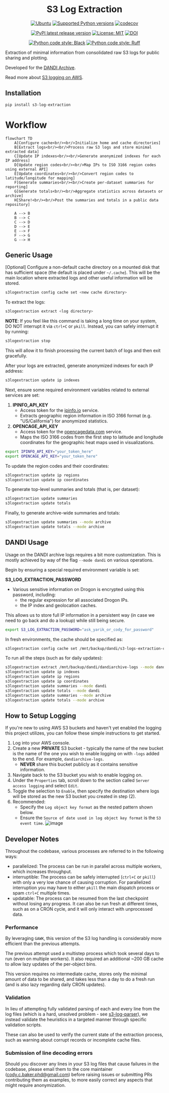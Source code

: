 <div align="center">
<h1>S3 Log Extraction</h1>
<p>
    <a href="https://pypi.org/project/s3-log-extraction/"><img alt="Ubuntu" src="https://img.shields.io/badge/Ubuntu-E95420?style=flat&logo=ubuntu&logoColor=white"></a>
    <a href="https://pypi.org/project/s3-log-extraction/"><img alt="Supported Python versions" src="https://img.shields.io/pypi/pyversions/s3-log-extraction.svg"></a>
    <a href="https://codecov.io/github/dandi/s3-log-extraction?branch=main"><img alt="codecov" src="https://codecov.io/github/dandi/s3-log-extraction/coverage.svg?branch=main"></a>
</p>
<p>
    <a href="https://pypi.org/project/s3-log-extraction/"><img alt="PyPI latest release version" src="https://badge.fury.io/py/s3-log-extraction.svg?id=py&kill_cache=1"></a>
    <a href="https://github.com/dandi/s3-log-extraction/blob/main/license.txt"><img alt="License: MIT" src="https://img.shields.io/pypi/l/s3-log-extraction.svg"></a>
    <a href="https://doi.org/10.5281/zenodo.17147965"><img src="https://zenodo.org/badge/826995164.svg" alt="DOI"></a>
</p>
<p>
    <a href="https://github.com/psf/black"><img alt="Python code style: Black" src="https://img.shields.io/badge/python_code_style-black-000000.svg"></a>
    <a href="https://github.com/astral-sh/ruff"><img alt="Python code style: Ruff" src="https://img.shields.io/endpoint?url=https://raw.githubusercontent.com/astral-sh/ruff/main/assets/badge/v2.json"></a>
</p>
</div>

Extraction of minimal information from consolidated raw S3 logs for public sharing and plotting.

Developed for the [DANDI Archive](https://dandiarchive.org/).

Read more about [S3 logging on AWS](https://web.archive.org/web/20240807191829/https://docs.aws.amazon.com/AmazonS3/latest/userguide/LogFormat.html).



## Installation

```bash
pip install s3-log-extraction
```



# Workflow

```mermaid
flowchart TD
    A[Configure cache<br/><br/>Initialize home and cache directories]
    B[Extract logs<br/><br/>Process raw S3 logs and store minimal extracted data]
    C[Update IP indexes<br/><br/>Generate anonymized indexes for each IP address]
    D[Update region codes<br/><br/>Map IPs to ISO 3166 region codes using external API]
    E[Update coordinates<br/><br/>Convert region codes to latitude/longitude for mapping]
    F[Generate summaries<br/><br/>Create per-dataset summaries for reporting]
    G[Generate totals<br/><br/>Aggregate statistics across datasets or archive]
    H[Share!<br/><br/>Post the summaries and totals in a public data repository]

    A --> B
    B --> C
    C --> D
    D --> E
    E --> F
    F --> G
    G --> H
```



## Generic Usage

[Optional] Configure a non-default cache directory on a mounted disk that has sufficient space (the default is placed under `~/.cache`). This will be the main location where extracted logs and other useful information will be stored.

```bash
s3logextraction config cache set <new cache directory>
```

To extract the logs:

```bash
s3logextraction extract <log directory>
```

**NOTE**: If you feel like this command is taking a long time on your system, DO NOT interrupt it via `ctrl+C` or `pkill`. Instead, you can safely interrupt it by running:

```bash
s3logextraction stop
```

This will allow it to finish processing the current batch of logs and then exit gracefully.

After your logs are extracted, generate anonymized indexes for each IP address:

```bash
s3logextraction update ip indexes
````

Next, ensure some required environment variables related to external services are set:

1. **IPINFO_API_KEY**
   - Access token for the [ipinfo.io](https://ipinfo.io) service.
   - Extracts geographic region information in ISO 3166 format (e.g. "US/California") for anonymized statistics.
2. **OPENCAGE_API_KEY**
   - Access token for the [opencagedata.com](https://opencagedata.com/) service.
   - Maps the ISO 3166 codes from the first step to latitude and longitude coordinates for the geographic heat maps used in visualizations.

```bash
export IPINFO_API_KEY="your_token_here"
export OPENCAGE_API_KEY="your_token_here"
```

To update the region codes and their coordinates:

```bash
s3logextraction update ip regions
s3logextraction update ip coordinates
```

To generate top-level summaries and totals (that is, per dataset):

```bash
s3logextraction update summaries
s3logextraction update totals
```

Finally, to generate archive-wide summaries and totals:

```bash
s3logextraction update summaries --mode archive
s3logextraction update totals --mode archive
```



## DANDI Usage

Usage on the DANDI archive logs requires a bit more customization. This is mostly achieved by way of the flag `--mode dandi` on various operations.

Begin by ensuring a special required environment variable is set:

**S3_LOG_EXTRACTION_PASSWORD**
  - Various sensitive information on Drogon is encrypted using this password, including:
    - the regular expression for all associated Drogon IPs.
    - the IP index and geolocation caches.

This allows us to store full IP information in a persistent way (in case we need to go back and do a lookup) while still being secure.

```bash
export S3_LOG_EXTRACTION_PASSWORD="ask_yarik_or_cody_for_password"
```

In fresh environments, the cache should be specified as:

```bash
s3logextraction config cache set /mnt/backup/dandi/s3-logs-extraction-cache
```

To run all the steps (such as for daily updates):

```bash
s3logextraction extract /mnt/backup/dandi/dandiarchive-logs --mode dandi
s3logextraction update ip indexes
s3logextraction update ip regions
s3logextraction update ip coordinates
s3logextraction update summaries --mode dandi
s3logextraction update totals --mode dandi
s3logextraction update summaries --mode archive
s3logextraction update totals --mode archive
```



## How to Setup Logging

If you're new to using AWS S3 buckets and haven't yet enabled the logging this project utilizes, you can follow these simple instructions to get started.

1) Log into your AWS console.
2) Create a new **PRIVATE** S3 bucket - typically the name of the new bucket is the name of the one you wish to enable logging on with `-logs` added to the end. For example, `dandiarchive-logs`.
   - **NEVER** share this bucket publicly as it contains sensitive information.
3) Navigate back to the S3 bucket you wish to enable logging on.
4) Under the `Properties` tab, scroll down to the section called `Server access logging` and select `Edit`.
5) Toggle the selection to `Enable`, then specify the destination where logs will be stored as the new S3 bucket you created in step (2).
6) Recommended:
   - Specify the `Log object key format` as the nested pattern shown below.
   - Ensure the `Source of date used in log object key format` is the `S3 event time`.
    ![image](https://github.com/user-attachments/assets/8e8de5fc-5a58-4dda-8866-8bf71277e2e7)



## Developer Notes

Throughout the codebase, various processes are referred to in the following ways:

- parallelized: The process can be run in parallel across multiple workers, which increases throughput.
- interruptible: The process can be safely interrupted (`ctrl+C` or `pkill`) with only a very low chance of causing corruption. For parallelized interruption you may have to either `pkill` the main dispatch process or spam `ctrl+C` multiple times.
- updatable: The process can be resumed from the last checkpoint without losing any progress. It can also be run fresh at different times, such as on a CRON cycle, and it will only interact with unprocessed data.

### Performance

By leveraging `GAWK`, this version of the S3 log handling is considerably more efficient than the previous attempts.

The previous attempt used a multistep process which took several days to run (even on multiple workers). It also required an additional ~200 GB cache to allow lazy updates of the per-object bins.

This version requires no intermediate cache, stores only the minimal amount of data to be shared, and takes less than a day to do a fresh run (and is also lazy regarding daily CRON updates).

### Validation

In lieu of attempting fully validated parsing of each and every line from the log files (which is a hard, unsolved problem - see [s3-log-parser](https://github.com/dandi/s3-log-parser)), we instead validate the heuristics in a targeted manner through specific validation scripts.

These can also be used to verify the current state of the extraction process, such as warning about corrupt records or incomplete cache files.

### Submission of line decoding errors

Should you discover any lines in your S3 log files that cause failures in the codebase, please email them to the core maintainer (cody.c.baker.phd@gmail.com) before raising issues or submitting PRs contributing them as examples, to more easily correct any aspects that might require anonymization.
